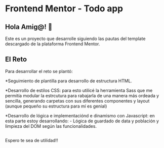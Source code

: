 # Frontend Mentor - Todo app

## Hola Amig@! 👋

Este es un proyecto que desarrolle siguiendo las pautas del template descargado de la plataforma Frontend Mentor.

## El Reto

Para desarrollar el reto se plantó:

\*Seguimiento de plantilla para desarrollo de estructura HTML.

\*Desarrollo de estilos CSS: para esto utilicé la herramienta Sass que me permitía modular la estrcutura para rabajarla de una manera más ordeada y sencilla, generando carpetas con sus diferentes componentes y layout (aunque pequeño su estructura para mí es genial)

\*Desarrollo de lógica e implementaciónd e dinamismo con Javascript: en esta parte estoy desarrollando: - Lógica de guardado de data y población y limpieza del DOM según las funcionalidades.

##

Espero te sea de utilidad!!
